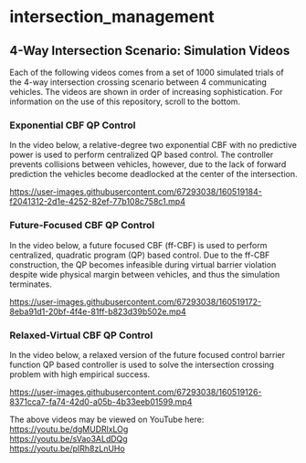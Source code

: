 # intersection_management

## 4-Way Intersection Scenario: Simulation Videos
Each of the following videos comes from a set of 1000 simulated trials of the 4-way intersection crossing scenario between 4 communicating vehicles. The videos are shown in order of increasing sophistication. For information on the use of this repository, scroll to the bottom.

### Exponential CBF QP Control
In the video below, a relative-degree two exponential CBF with no predictive power is used to perform centralized QP based control. The controller prevents collisions between vehicles, however, due to the lack of forward prediction the vehicles become deadlocked at the center of the intersection. 

https://user-images.githubusercontent.com/67293038/160519184-f2041312-2d1e-4252-82ef-77b108c758c1.mp4

### Future-Focused CBF QP Control
In the video below, a future focused CBF (ff-CBF) is used to perform centralized, quadratic program (QP) based control. Due to the ff-CBF construction, the QP becomes infeasible during virtual barrier violation despite wide physical margin between vehicles, and thus the simulation terminates.

https://user-images.githubusercontent.com/67293038/160519172-8eba91d1-20bf-4f4e-81ff-b823d39b502e.mp4

### Relaxed-Virtual CBF QP Control
In the video below, a relaxed version of the future focused control barrier function QP based controller is used to solve the intersection crossing problem with high empirical success.

https://user-images.githubusercontent.com/67293038/160519126-8371cca7-fa74-42d0-a05b-4b33eeb01599.mp4

The above videos may be viewed on YouTube here:
https://youtu.be/dgMUDRlxLOg <br>
https://youtu.be/sVao3ALdDQg <br>
https://youtu.be/pIRh8zLnUHo

